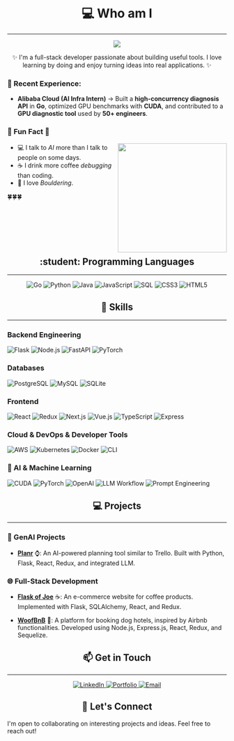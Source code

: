 <h1 align="center"> 💻 Who am I </h1>

---

<p align="center">
    <img src="https://readme-typing-svg.herokuapp.com/?font=Righteous&size=30&color=525ADBA2&center=true&vCenter=true&width=500&height=70&duration=4000&lines=Hi+There!+👋;+I'm+Yicheng+Wang!;" />
</p>
 <p align="center">
  ✨ I'm a full-stack developer passionate about building useful tools. I love learning by doing and enjoy turning ideas into real applications. ✨
  <br>
</p>

### 💼 Recent Experience:
- **Alibaba Cloud (AI Infra Intern)** → Built a **high-concurrency diagnosis API** in **Go**, optimized GPU benchmarks with **CUDA**, and contributed to a **GPU diagnostic tool** used by **50+ engineers**.

### 🎀 Fun Fact 🎀

<div>
    <img src="https://media1.tenor.com/m/SWg8Pi3TLSkAAAAC/pixel-art-computer.gif" align="right" width="250" />
</div>

- 💻 I talk to *AI* more than I talk to people on some days. <br>
- ☕ I drink more coffee *debugging* than coding.  <br>
- 🧗 I love *Bouldering*. <br>

🍀🍀🍀

<br>
<br>
<br>
<br>
<br>

<h2 align="center"> :student: Programming Languages</h2>

---

<div align="center">  
    <img src="https://img.shields.io/badge/Go-00ADD8?logo=Go&logoColor=white&style=for-the-badge" alt="Go" /> 
    <img src="https://img.shields.io/badge/Python-3776AB?style=for-the-badge&logo=python&logoColor=white" alt="Python" /> 
    <img src="https://img.shields.io/badge/Java-007396?style=for-the-badge&logo=java&logoColor=white" alt="Java" /> 
<!--   <img src="https://img.shields.io/badge/C++-00599C?style=for-the-badge&logo=cplusplus&logoColor=white" alt="C++" />  -->
    <img src="https://img.shields.io/badge/JavaScript-F7DF1E?style=for-the-badge&logo=javascript&logoColor=black" alt="JavaScript" /> 
    <img src="https://img.shields.io/badge/SQL-4479A1?style=for-the-badge&logo=sql&logoColor=white" alt="SQL" />
    <img src="https://img.shields.io/badge/css3-%231572B6.svg?style=for-the-badge&logo=css3&logoColor=white" alt="CSS3" />
    <img src="https://img.shields.io/badge/html5-%23E34F26.svg?style=for-the-badge&logo=html5&logoColor=white" alt="HTML5" />

</div>

<h2 align="center">🔧 Skills </h2>

---

### Backend Engineering
<p align="left">
    <img src="https://img.shields.io/badge/Flask-339933?style=for-the-badge&logo=flask&logoColor=white" alt="Flask" /> 
    <img src="https://img.shields.io/badge/Node.js-339933?style=for-the-badge&logo=nodedotjs&logoColor=white" alt="Node.js" />
    <img src="https://img.shields.io/badge/FastAPI-009688?style=for-the-badge&logo=fastapi&logoColor=white" alt="FastAPI" />
    <img src="https://img.shields.io/badge/PyTorch-EE4C2C?style=for-the-badge&logo=pytorch&logoColor=white" alt="PyTorch" />
</p>

### Databases
<p align="left"> 
    <img src="https://img.shields.io/badge/PostgreSQL-336791?style=for-the-badge&logo=postgresql&logoColor=white" alt="PostgreSQL" /> 
    <img src="https://img.shields.io/badge/MySQL-4479A1?style=for-the-badge&logo=mysql&logoColor=white" alt="MySQL" /> 
    <img src="https://img.shields.io/badge/SQLite-CC2927?style=for-the-badge&logo=sqlite&logoColor=white" alt="SQLite" />
</p>

### Frontend
<p align="left">
    <img src="https://img.shields.io/badge/React-61DAFB?style=for-the-badge&logo=react&logoColor=black" alt="React" /> 
    <img src="https://img.shields.io/badge/Redux-61DAFB?style=for-the-badge&logo=redux&logoColor=black" alt="Redux" /> 
    <img src="https://img.shields.io/badge/Next.js-000000?style=for-the-badge&logo=nextdotjs&logoColor=white" alt="Next.js" />
    <img src="https://img.shields.io/badge/Vue.js-000000?style=for-the-badge&logo=vuedotjs&logoColor=white" alt="Vue.js" />
    <img src="https://img.shields.io/badge/TypeScript-007ACC?style=for-the-badge&logo=typescript&logoColor=white" alt="TypeScript" />
    <img src="https://img.shields.io/badge/Express-000000?style=for-the-badge&logo=express&logoColor=white" alt="Express" /> 
</p>

### Cloud & DevOps & Developer Tools
<p align="left">
    <img src="https://img.shields.io/badge/AWS-232F3E?style=for-the-badge&logo=amazonaws&logoColor=white" alt="AWS" /> 
    <img src="https://img.shields.io/badge/Kubernetes-326CE5?style=for-the-badge&logo=kubernetes&logoColor=white" alt="Kubernetes" />
    <img src="https://img.shields.io/badge/Docker-2496ED?style=for-the-badge&logo=docker&logoColor=white" alt="Docker" />
    <img src="https://img.shields.io/badge/CLI-4EAA25?style=for-the-badge&logo=gnubash&logoColor=white" alt="CLI" />
</p>

### 🧠 AI & Machine Learning
<p align="left">
    <img src="https://img.shields.io/badge/CUDA-76B900?style=for-the-badge&logo=nvidia&logoColor=white" alt="CUDA" />
    <img src="https://img.shields.io/badge/PyTorch-EE4C2C?style=for-the-badge&logo=pytorch&logoColor=white" alt="PyTorch" />
    <img src="https://img.shields.io/badge/OpenAI-412991?style=for-the-badge&logo=openai&logoColor=white" alt="OpenAI" />
    <img src="https://img.shields.io/badge/LLM_Workflows-6E56CF?style=for-the-badge&logo=json&logoColor=white" alt="LLM Workflow" />
    <img src="https://img.shields.io/badge/Prompt_Engineering-FF8C00?style=for-the-badge&logo=apacheairflow&logoColor=white" alt="Prompt Engineering" />
</p>
</p>

<h2 align="center">💻 Projects</h2> 

---

### 🤖 GenAI Projects
- **[Planr](https://planr-xo3n.onrender.com/)** ⌚️: An AI-powered planning tool similar to Trello. Built with Python, Flask, React, Redux, and integrated LLM.


### 🌐 Full-Stack Development

- **[Flask of Joe](https://flask-of-joe.onrender.com/)** ☕️: An e-commerce website for coffee products. Implemented with Flask, SQLAlchemy, React, and Redux.

- **[WoofBnB](https://woofbnb.onrender.com)** 🐶: A platform for booking dog hotels, inspired by Airbnb functionalities. Developed using Node.js, Express.js, React, Redux, and Sequelize.

<h2 align="center">📫 Get in Touch</h2>

---

<p align="center">
  <a href="https://www.linkedin.com/in/yicheng-wang-b43604261" target="blank">
    <img src="https://img.shields.io/badge/LinkedIn-0077B5?style=for-the-badge&logo=linkedin&logoColor=white" alt="LinkedIn" />
  </a>
  <a href="https://yichengw1011.wixstudio.io/portfolio" target="blank">
    <img src="https://img.shields.io/badge/Portfolio-000000?style=for-the-badge&logo=githubpages&logoColor=white" alt="Portfolio" />
  </a>
  <a href="mailto:yichengw1011@gmail.com" target="blank">
    <img src="https://img.shields.io/badge/Email-C71610?style=for-the-badge&logo=gmail&logoColor=white" alt="Email" />
  </a>
</p>

<h2 align="center">🤝 Let's Connect</h2>
I'm open to collaborating on interesting projects and ideas. Feel free to reach out!




